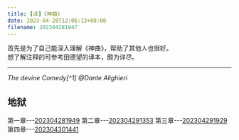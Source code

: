 ```yaml
---
title: [译]《神曲》
date: 2023-04-28T12:06:13+08:00
filename: 202304281947
---
```


首先是为了自己能深入理解《神曲》，帮助了其他人也很好。\
想了解注释的可参考田德望的译本，颇为详尽。

-----

*The devine Comedy\[^1]
@Dante Alighieri*

## 地狱
第一章---[202304281949](/202304281949)
第二章---[202304291353](/202304291353)
第三章---[202304291929](/202304291929)
第四章---[202304301441](/202304301441)

[^1]: Dante Alighieri, The devine Comedy, Everyman's Library, 1995.